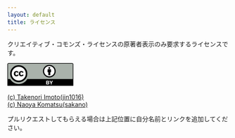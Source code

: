 ```yaml
---
layout: default
title: ライセンス
---
```


クリエイティブ・コモンズ・ライセンスの原著者表示のみ要求するライセンスです。

[![CC BY](./img/by.png "CC BY")](http://creativecommons.org/licenses/by/4.0/deed.ja)

[(c) Takenori Imoto(jin1016)](https://github.com/jin1016)  
[(c) Naoya Komatsu(sakano)](https://github.com/sakano)

プルリクエストしてもらえる場合は上記位置に自分名前とリンクを追加してください。